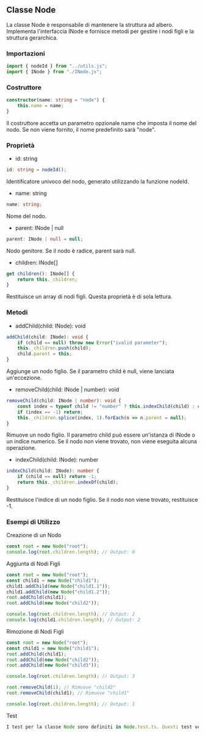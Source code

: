 ## Classe Node
La classe Node è responsabile di mantenere la struttura ad albero.  
Implementa l'interfaccia INode e fornisce metodi per gestire i nodi figli e la struttura gerarchica.

### Importazioni
```typescript
import { nodeId } from "../utils.js";
import { INode } from "./INode.js";
```

### Costruttore
```typescript
constructor(name: string = "node") {
    this.name = name;
}
```
Il costruttore accetta un parametro opzionale name che imposta il nome del nodo. 
Se non viene fornito, il nome predefinito sarà "node".

### Proprietà
- id: string
```typescript
id: string = nodeId();
```
Identificatore univoco del nodo, generato utilizzando la funzione nodeId.

- name: string
```typescript
name: string;
```
Nome del nodo.

- parent: INode | null
```typescript
parent: INode | null = null;
```
Nodo genitore. Se il nodo è radice, parent sarà null.

- children: INode[]
```typescript
get children(): INode[] {
    return this._children;
}
```
Restituisce un array di nodi figli. Questa proprietà è di sola lettura.


### Metodi

- addChild(child: INode): void
```typescript
addChild(child: INode): void {
    if (child == null) throw new Error("ivalid parameter");
    this._children.push(child);
    child.parent = this;
}
```
Aggiunge un nodo figlio. Se il parametro child è null, viene lanciata un'eccezione.

- removeChild(child: INode | number): void
```typescript
removeChild(child: INode | number): void {
    const index = typeof child != "number" ? this.indexChild(child) : child;
    if (index == -1) return;
    this._children.splice(index, 1).forEach(n => n.parent = null);
}
```
Rimuove un nodo figlio. Il parametro child può essere un'istanza di INode o un indice numerico. Se il nodo non viene trovato, non viene eseguita alcuna operazione.

- indexChild(child: INode): number
```typescript
indexChild(child: INode): number {
    if (child == null) return -1;
    return this._children.indexOf(child);
}
```
Restituisce l'indice di un nodo figlio. Se il nodo non viene trovato, restituisce -1.


### Esempi di Utilizzo

Creazione di un Nodo
```typescript
const root = new Node("root");
console.log(root.children.length); // Output: 0
```

Aggiunta di Nodi Figli
```typescript
const root = new Node("root");
const child1 = new Node("child1");
child1.addChild(new Node("child1.1"));
child1.addChild(new Node("child1.2"));
root.addChild(child1);
root.addChild(new Node("child2"));

console.log(root.children.length); // Output: 2
console.log(child1.children.length); // Output: 2
```

Rimozione di Nodi Figli
```typescript
const root = new Node("root");
const child1 = new Node("child1");
root.addChild(child1);
root.addChild(new Node("child2"));
root.addChild(new Node("child3"));

console.log(root.children.length); // Output: 3

root.removeChild(1); // Rimuove "child2"
root.removeChild(child1); // Rimuove "child1"

console.log(root.children.length); // Output: 1
```

Test
```typescript
I test per la classe Node sono definiti in Node.test.ts. Questi test verificano la creazione di nodi, l'aggiunta e la rimozione di nodi figli.
```